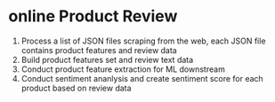# online Product Review

1. Process a list of JSON files scraping from the web, each JSON file contains product features and review data
2. Build product features set and review text data
3. Conduct product feature extraction for ML downstream
4. Conduct sentiment ananlysis and create sentiment score for each product based on review data
